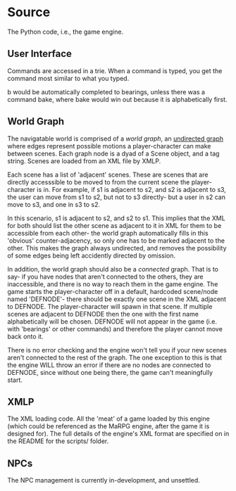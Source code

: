 # Source

The Python code, i.e., the game engine.


## User Interface

Commands are accessed in a trie. When a command is typed, you get the command most similar to what you typed.

b would be automatically completed to bearings, unless there was a command bake, where bake would win out because it is alphabetically first.

## World Graph

The navigatable world is comprised of a *world graph*, an [undirected graph](https://en.wikipedia.org/wiki/Graph_(discrete_mathematics)#Undirected_graph) where edges represent possible motions a player-character can make between scenes. Each graph node is a dyad of a Scene object, and a tag string. Scenes are loaded from an XML file by XMLP.

Each scene has a list of 'adjacent' scenes. These are scenes that are directly accesssible to be moved to from the current scene the player-character is in. For example, if s1 is adjacent to s2, and s2 is adjacent to s3, the user can move from s1 to s2, but not to s3 directly- but a user in s2 can move to s3, and one in s3 to s2.

In this scenario, s1 is adjacent to s2, and s2 to s1. This implies that the XML for both should list the other scene as adjacent to it in XML for them to be accessible from each other- the world graph automatically fills in this 'obvious' counter-adjacency, so only one has to be marked adjacent to the other. This makes the graph always undirected, and removes the possibility of some edges being left accidently directed by omission.

In addition, the world graph should also be a *connected* graph. That is to say- if you have nodes that aren't connected to the others, they are inaccessible, and there is no way to reach them in the game engine. The game starts the player-character off in a default, hardcoded scene/node named 'DEFNODE'- there should be exactly one scene in the XML adjacent to DEFNODE. The player-character will spawn in that scene. If multiple scenes are adjacent to DEFNODE then the one with the first name alphabetically will be chosen. DEFNODE will not appear in the game (i.e. with 'bearings' or other commands) and therefore the player cannot move back onto it.

There is no error checking and the engine won't tell you if your new scenes aren't connected to the rest of the graph. The one exception to this is that the engine WILL throw an error if there are no nodes are connected to DEFNODE, since without one being there, the game can't meaningfully start.

## XMLP

The XML loading code. All the 'meat' of a game loaded by this engine (which could be referenced as the MaRPG engine, after the game it is designed for). The full details of the engine's XML format are specified on in the README for the scripts/ folder.

## NPCs

The NPC management is currently in-development, and unsettled.
